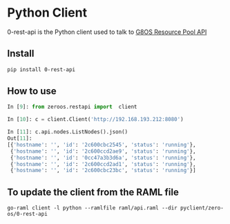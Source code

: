 # Python Client

0-rest-api is the Python client used to talk to [G8OS Resource Pool API](https://github.com/zero-os/0-rest-api)

## Install

```bash
pip install 0-rest-api
```

## How to use

```python
In [9]: from zeroos.restapi import  client

In [10]: c = client.Client('http://192.168.193.212:8080')

In [11]: c.api.nodes.ListNodes().json()
Out[11]:
[{'hostname': '', 'id': '2c600cbc2545', 'status': 'running'},
 {'hostname': '', 'id': '2c600ccd2ae9', 'status': 'running'},
 {'hostname': '', 'id': '0cc47a3b3d6a', 'status': 'running'},
 {'hostname': '', 'id': '2c600ccd2ad1', 'status': 'running'},
 {'hostname': '', 'id': '2c600cbc23bc', 'status': 'running'}]
```

## To update the client from the RAML file

```shell
go-raml client -l python --ramlfile raml/api.raml --dir pyclient/zero-os/0-rest-api
```
